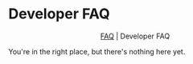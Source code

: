 # Developer FAQ

<div align=center>

  [FAQ](faq.html)
| Developer FAQ

</div>

<!-- toc -->

You're in the right place, but there's nothing here yet.
